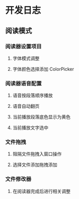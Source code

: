 
# 开发日志

## 阅读模式

### 阅读器设置项目

1. 字体模式调整

2. 字体颜色选择添加 ColorPicker

### 阅读器语音配置

1. 语音按段落顺序播放

2. 语音自动翻页

3. 当前播放段落底色显示为黄色

4. 当前播放文字选中

### 文件拖拽

1. 阻隔文件拖拽入窗口操作

2. 选择文件添加拖拽添加

### 文件修改器

1. 在阅读器完成后进行相关调整